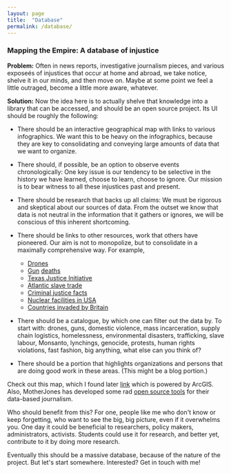 ```yaml
---
layout: page
title:  "Database"
permalink: /database/
---
```


### Mapping the Empire: A database of injustice

**Problem:** Often in news reports, investigative journalism pieces, and various exposeés of injustices that occur at home and abroad, we take notice, shelve it in our minds, and then move on. Maybe at some point we feel a little outraged, become a little more aware, whatever.

**Solution:** Now the idea here is to actually shelve that knowledge into a library that can be accessed, and should be an open source project. Its UI should be roughly the following:

- There should be an interactive geographical map with links to various infographics. We want this to be heavy on the infographics, because they are key to consolidating and conveying large amounts of data that we want to organize.

- There should, if possible, be an option to observe events chronologically: One key issue is our tendency to be selective in the history we have learned, choose to learn, choose to ignore. Our mission is to bear witness to all these injustices past and present.

- There should be research that backs up all claims: We must be rigorous and skeptical about our sources of data. From the outset we know that data is not neutral in the information that it gathers or ignores, we will be conscious of this inherent shortcoming.

- There should be links to other resources, work that others have pioneered. Our aim is not to monopolize, but to consolidate in a maximally comprehensive way. For example,
	- [Drones](drones.pitchinteractive.com)
	- [Gun](fivethirtyeight.com/features/gun-deaths/) [deaths](http://www.motherjones.com/politics/2012/07/mass-shootings-map)
	- [Texas Justice Initiative](texasjusticeinitiative.org)
	- [Atlantic slave trade](slate.com/articles/life/the_history_of_american_slavery/2015/06/animated_interactive_of_the_history_of_the_atlantic_slave_trade.html)
	- [Criminal justice facts](sentencingproject.org/criminal-justice-facts/)
	- [Nuclear facilities in USA](http://www.motherjones.com/politics/2011/11/map-nuclear-bombs-power-weapons)
	- [Countries invaded by Britain](https://www.quora.com/How-accurate-is-the-assertion-and-map-that-Britain-has-invaded-all-but-22-countries-in-the-world)


- There should be a catalogue, by which one can filter out the data by. To start with: drones, guns, domestic violence, mass incarceration, supply chain logistics, homelessness, environmental disasters, trafficking, slave labour, Monsanto, lynchings, genocide, protests, human rights violations, fast fashion, big anything, what else can you think of? 

- There should be a portion that highlights organizations and persons that are doing good work in these areas. (This might be a blog portion.)


Check out this map, which I found later [link](http://iamangelfoundation.org/black-eyed-peas-reunite-for-wheresthelove-campaign-against-violence/) which is powered by ArcGIS. Also, MotherJones has developed some rad [open source tools](https://github.com/motherjones/story-tools) for their data-based journalism. 

Who should benefit from this? For one, people like me who don't know or keep forgetting, who want to see the big, big picture, even if it overwhelms you. One day it could be beneficial to researchers, policy makers, administrators, activists. Students could use it for research, and better yet, contribute to it by doing more research.

Eventually this should be a massive database, because of the nature of the project. But let's start somewhere. Interested? Get in touch with me!

